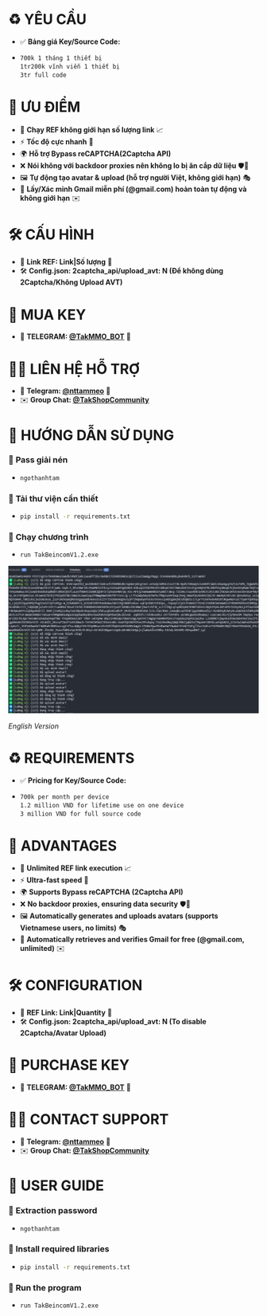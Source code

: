 # ♻️ **YÊU CẦU**  
- ✅ **Bảng giá Key/Source Code:**
- ```sh  
  700k 1 tháng 1 thiết bị
  1tr200k vĩnh viễn 1 thiết bị
  3tr full code
  
# 🚀 **ƯU ĐIỂM**  
- 🔄 **Chạy REF không giới hạn số lượng link** 📈  
- ⚡ **Tốc độ cực nhanh** 🚀
- 🌍 **Hỗ trợ Bypass reCAPTCHA(2Captcha API)**   
- ❌ **Nói không với backdoor proxies nên không lo bị ăn cắp dữ liệu** 🛡️🔐  
- 🖼️ **Tự động tạo avatar & upload (hỗ trợ người Việt, không giới hạn)** 🎭  
- 📧 **Lấy/Xác minh Gmail miễn phí (@gmail.com) hoàn toàn tự động và không giới hạn** ✉️

# 🛠️ **CẤU HÌNH**  
- 🔗 **Link REF: Link|Số lượng** 🔗  
- 🛠️ **Config.json: 2captcha_api/upload_avt: N (Để không dùng 2Captcha/Không Upload AVT)**   

# 🛒 **MUA KEY**  
- 📩 **TELEGRAM: [@TakMMO_BOT](https://t.me/TakMMO_BOT)** 🤖  

# 👨‍💻 **LIÊN HỆ HỖ TRỢ**  
- 📢 **Telegram: [@nttammeo](https://t.me/nttammeo)** 💬  
- ✉️ **Group Chat: [@TakShopCommunity](https://t.me/TakShopCommunity/1)**  

# 📌 **HƯỚNG DẪN SỬ DỤNG**  
### 🔑 **Pass giải nén**
- ```sh  
  ngothanhtam
  
### 🔧 **Tải thư viện cần thiết**  
- ```sh  
  pip install -r requirements.txt

### 🚀 **Chạy chương trình**
- ```sh  
  run TakBeincomV1.2.exe
  
<p align="center">
  <img src="demo.png" alt="Demo Tool" width="700">
</p>

*English Version*

# ♻️ **REQUIREMENTS**  
- ✅ **Pricing for Key/Source Code:**
- ```sh
  700k per month per device
  1.2 million VND for lifetime use on one device
  3 million VND for full source code

# 🚀 **ADVANTAGES**  
- 🔄 **Unlimited REF link execution** 📈  
- ⚡ **Ultra-fast speed** 🚀  
- 🌍 **Supports Bypass reCAPTCHA (2Captcha API)**   
- ❌ **No backdoor proxies, ensuring data security** 🛡️🔐  
- 🖼️ **Automatically generates and uploads avatars (supports Vietnamese users, no limits)** 🎭  
- 📧 **Automatically retrieves and verifies Gmail for free (@gmail.com, unlimited)** ✉️  

# 🛠️ **CONFIGURATION**  
- 🔗 **REF Link: Link|Quantity** 🔗  
- 🛠️ **Config.json: 2captcha_api/upload_avt: N (To disable 2Captcha/Avatar Upload)**   

# 🛒 **PURCHASE KEY**  
- 📩 **TELEGRAM: [@TakMMO_BOT](https://t.me/TakMMO_BOT)** 🤖  

# 👨‍💻 **CONTACT SUPPORT**  
- 📢 **Telegram: [@nttammeo](https://t.me/nttammeo)** 💬  
- ✉️ **Group Chat: [@TakShopCommunity](https://t.me/TakShopCommunity/1)**  

# 📌 **USER GUIDE**  
### 🔑 **Extraction password**
- ```sh  
  ngothanhtam
  
### 🔧 **Install required libraries**  
- ```sh  
  pip install -r requirements.txt

### 🚀 **Run the program**
- ```sh
  run TakBeincomV1.2.exe
